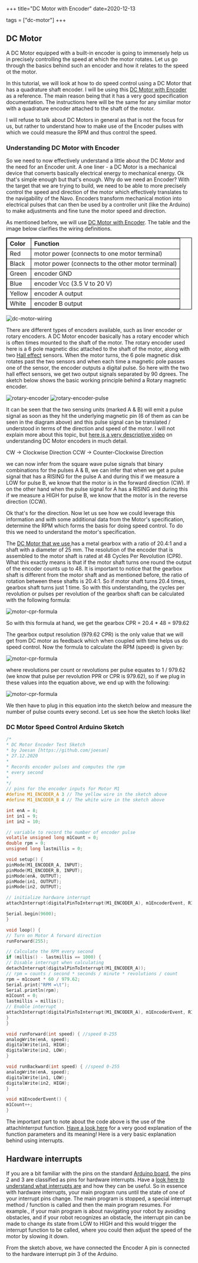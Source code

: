 +++
title="DC Motor with Encoder"
date=2020-12-13

tags = ["dc-motor"]
+++

## DC Motor

A DC Motor equipped with a built-in encoder is going to immensely help us in precisely controlling the speed at which the motor rotates. Let us go through 
the basics behind such an encoder and how it relates to the speed ot the motor.

In this tutorial, we will look at how to do speed control using a DC Motor that has a quadrature shaft encoder. I will be using 
this <a href="https://www.pololu.com/product/4843" target="_blank">DC Motor with Encoder</a> as a reference. The main reason being that it has a 
very good specification documentation. The instructions here will be the same for any similiar motor with a quadrature encoder attached to the shaft of 
the motor.

I will refuse to talk about DC Motors in general as that is not the focus for us, but rather to understand how to make use of the Encoder pulses with 
which we could measure the RPM and thus control the speed.

### Understanding DC Motor with Encoder

So we need to now effectively understand a little about the DC Motor and the need for an Encoder unit. A one liner - a DC Motor is a mechanical 
device that converts basically electrical energy to mechanical energy. Ok that's simple enough but that's enough. Why do we need an Encoder? With the 
target that we are trying to build, we need to be able to more precisely control the speed and direction of the motor which effectively translates to 
the navigability of the Navo. Encoders transform mechanical motion into electrical pulses that can then be used by a controller unit (like the Arduino) to 
make adjustments and fine tune the motor speed and direction.

As mentioned before, we will use <a href="https://www.pololu.com/product/4843" target="_blank">DC Motor with Encoder</a>. The table and the image below 
clarifies the wiring definitions.

<table style="width:100%; border: 1px solid black;">
  <tr>
    <th align="left" style="border: 1px solid black;">Color</th>
    <th align="left" style="border: 1px solid black;">Function</th> 
  </tr>
  <tr>
    <td style="border: 1px solid black;">Red</td>
    <td style="border: 1px solid black;">motor power (connects to one motor terminal)</td>
  </tr>
   <tr>
    <td style="border: 1px solid black;">Black</td>
    <td style="border: 1px solid black;">motor power (connects to the other motor terminal)</td>
  </tr>
   <tr>
    <td style="border: 1px solid black;">Green</td>
    <td style="border: 1px solid black;">encoder GND</td>
  </tr>
   <tr>
    <td style="border: 1px solid black;">Blue</td>
    <td style="border: 1px solid black;">encoder Vcc (3.5 V to 20 V)</td>
  </tr>
   <tr>
    <td style="border: 1px solid black;">Yellow</td>
    <td style="border: 1px solid black;">encoder A output</td>
  </tr>
   <tr>
    <td style="border: 1px solid black;">White</td>
    <td style="border: 1px solid black;">encoder B output</td>
  </tr>
</table> 

![dc-motor-wiring](/images/navo/dcmotor/dc-motor-wiring-pololu-25d.png)

There are different types of encoders available, such as liner encoder or rotary encoders. A DC Motor encoder basically has a rotary encoder which is 
often times mounted to the shaft of the motor. The rotary encoder used here is a 6 pole magnetic disc attached to the shaft of the motor, along with 
two <a href="https://en.wikipedia.org/wiki/Hall_effect" target="_blank">Hall effect</a> sensors. When the motor turns, the 6 pole magnetic disk rotates 
past the two sensors and when each time a magnetic pole passes one of the sensor, the encoder outputs a digital pulse. So here with the two hall effect 
sensors, we get two output signals separated by 90 dgrees. The sketch below shows the basic working principle behind a Rotary magnetic encoder.

![rotary-encoder](/images/navo/dcmotor/encoder.jpg)
![rotary-encoder-pulse](/images/navo/dcmotor/square-wave.png)

It can be seen that the two sensing units (marked A & B) will emit a pulse signal as soon as they hit the underlying magnetic pin (6 of them as can be 
seen in the diagram above) and this pulse signal can be translated / understood in terms of the direction and speed of the motor. I will not explain more 
about this topic, but <a href="https://www.youtube.com/watch?v=dMBrR4gDi3s" target="_blank">here is a very descriptive video</a> on understanding DC Motor 
encoders in much detail.

CW  -> Clockwise Direction
CCW -> Counter-Clockwise Direction

we can now infer from the square wave pulse signals that binary combinations for the pulses A & B, we can infer that when we get a pulse signal that has a 
RISING for the pulse A and during this if we measure a LOW for pulse B, we know that the motor is in the forward direction (CW). If on the other hand when 
the pulse signal for A has a RISING and during this if we measure a HIGH for pulse B, we know that the motor is in the reverse direction (CCW).

Ok that's for the direction. Now let us see how we could leverage this information and with some additional data from the Motor's specification, determine 
the RPM which forms the basis for doing speed control. To do this we need to understand the motor's specification.

The <a href="https://www.pololu.com/product/4843" target="_blank"> DC Motor that we use </a> has a metal gearbox with a ratio of 20.4:1 and a shaft with a 
diameter of 25 mm. The resolution of the encoder that is assembled to the motor shaft is rated at 48 Cycles Per Revolution (CPR). What this exactly means 
is that if the motor shaft turns one round the output of the encoder counts up to 48. It is important to notice that the gearbox shaft is different 
from the motor shaft and as mentioned before, the ratio of rotation between these shafts is 20.4:1. So if motor shaft turns 20.4 times, gearbox shaft 
turns just 1 time. So with this understanding, the cycles per revolution or pulses per revolution of the gearbox shaft can be calculated with the 
following formula:

![motor-cpr-formula](/images/navo/dcmotor/motor-cpr-formula.png)

So with this formula at hand, we get the gearbox CPR = 20.4 * 48 = 979.62

The gearbox output resolution (979.62 CPR) is the only value that we will get from DC motor as feedback which when coupled with time helps us do speed 
control. Now the formula to calculate the RPM (speed) is given by:

![motor-cpr-formula](/images/navo/dcmotor/dc-motor-rpm-formula-1.png)

where revolutions per count or revolutions per pulse equates to 1 / 979.62 (we know that pulse per revolution PPR or CPR is 979.62), so if we plug in these 
values into the equation above, we end up with the following:

![motor-cpr-formula](/images/navo/dcmotor/dc-motor-rpm-formula-2.png)

We then have to plug in this equation into the sketch below and measure the number of pulse counts every second. Let us see how the sketch looks like!

### DC Motor Speed Control Arduino Sketch

```c
/*
* DC Motor Encoder Test Sketch
* by Joesan [https://github.com/joesan]
* 27.12.2020
*
* Records encoder pulses and computes the rpm
* every second
*
*/
// pins for the encoder inputs for Motor M1
#define M1_ENCODER_A 3 // The yellow wire in the sketch above
#define M1_ENCODER_B 4 // The white wire in the sketch above

int enA = 8;
int in1 = 9;
int in2 = 10;

// variable to record the number of encoder pulse
volatile unsigned long m1Count = 0;
double rpm = 0;
unsigned long lastmillis = 0;

void setup() {
pinMode(M1_ENCODER_A, INPUT);
pinMode(M1_ENCODER_B, INPUT);
pinMode(enA, OUTPUT);
pinMode(in1, OUTPUT);
pinMode(in2, OUTPUT);

// initialize hardware interrupt
attachInterrupt(digitalPinToInterrupt(M1_ENCODER_A), m1EncoderEvent, RISING);

Serial.begin(9600);
}

void loop() {
// Turn on Motor A forward direction
runForward(255);

// Calculate the RPM every second
if (millis() - lastmillis == 1000) {
// Disable interrupt when calculating
detachInterrupt(digitalPinToInterrupt(M1_ENCODER_A));
// rpm = counts / second * seconds / minute * revolutions / count
rpm = m1count * 60 / 979.62;      
Serial.print("RPM =\t");
Serial.println(rpm);  
m1Count = 0;
lastmillis = millis();
// Enable interrupt
attachInterrupt(digitalPinToInterrupt(M1_ENCODER_A), m1EncoderEvent, RISING);
}
}

void runForward(int speed) { //speed 0-255
analogWrite(enA, speed);
digitalWrite(in1, HIGH);
digitalWrite(in2, LOW);
}

void runBackward(int speed) { //speed 0-255
analogWrite(enA, speed);
digitalWrite(in1, LOW);
digitalWrite(in2, HIGH);
}

void m1EncoderEvent() {
m1Count++;
}
```

The important part to note about the code above is the use of the attachInterrput function. <a href="https://www.allaboutcircuits.com/technical-articles/using-interrupts-on-arduino/" target="_blank">Have a look here</a> 
for a very good explanation of the function parameters and its meaning! Here is a very basic explanation behind using interrupts.

## Hardware interrupts

If you are a bit familiar with the pins on the standard <a href="https://www.arduino.cc/en/reference/board" target="_blank">Arduino board</a>, the pins 2 
and 3 are classified as pins for hardware interrupts. Have a <a href="https://playground.arduino.cc/Code/Interrupts/" target="_blank">look here to 
understand what interrupts are</a> and how they can be useful. So in essence with hardware interrupts, your main program runs until the state of one of 
your interrupt pins change. The main program is stopped, a special interrupt method / function is called and then the main program resumes. For example., 
if your main program is about navigating your robot by avoiding obstacles, and if your robot recognizes an obstacle, the interrupt pin can be made to 
change its state from LOW to HIGH and this would trigger the interrupt function to be called, where you could then adjust the speed of the motor by 
slowing it down.

From the sketch above, we have connected the Encoder A pin is connected to the hardware interrupt pin 3 of the Arduino.